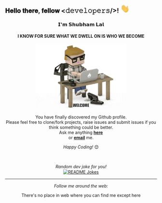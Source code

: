 # <h2> 𝐇𝐞𝐥𝐥𝐨 𝐭𝐡𝐞𝐫𝐞, 𝐟𝐞𝐥𝐥𝐨𝐰 <𝚍𝚎𝚟𝚎𝚕𝚘𝚙𝚎𝚛𝚜/>! <img src="https://github.com/CERTIFIED2003/py-game/blob/master/images/hi.gif" width="30"> </h2>

<div align="center">
<h3> 𝗜'𝗺 𝗦𝗵𝘂𝗯𝗵𝗮𝗺 𝗟𝗮𝗹 </h3>
<h4> I KNOW FOR SURE WHAT WE DWELL ON IS WHO WE BECOME </h4>
</div>

<div align="center" width="50">

<img src="https://github.com/CERTIFIED2003/py-game/blob/master/images/my.gif" alt="Welcome!" width="300"/>

</div>

<div align="center">

You have finally discovered my Github profile. <br>
Please feel free to clone/fork projects, raise issues and submit issues if you think something could be better. <br>
Ask me anything <a href="https://github.com/CERTIFIED2003/DISCUSSIONS/issues/1"><b>here</b></a><br>
or <a href="mailto:lal.shubham027@gmail.com"><b>email</b></a> me.

<i>Happy Coding!</i> 😊

</div>

<div align="center">



</br>
</br>
<i>Random dev joke for you!</i><br>
<a href="https://readme-jokes.vercel.app"><img align="center" src="https://readme-jokes.vercel.app/api?bgColor=%23073b4c&textColor=%2306d6a0&aColor=%2306d6a0&borderColor=%2306d6a0" alt="README Jokes"></a>

---

<i>Follow me around the web:</i><br>
<p>There's no place in web where you can find me except here</p>

</div>


